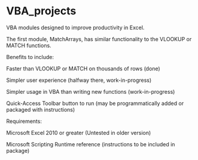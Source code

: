 # VBA_projects

VBA modules designed to improve productivity in Excel.

The first module, MatchArrays, has similar functionality to the VLOOKUP or MATCH functions.


Benefits to include:

  Faster than VLOOKUP or MATCH on thousands of rows (done)
  
  Simpler user experience (halfway there, work-in-progress)
  
  Simpler usage in VBA than writing new functions (work-in-progress)
  
  Quick-Access Toolbar button to run (may be programmatically added or packaged with instructions)


Requirements:

  Microsoft Excel 2010 or greater (Untested in older version)
  
  Microsoft Scripting Runtime reference (instructions to be included in package)
